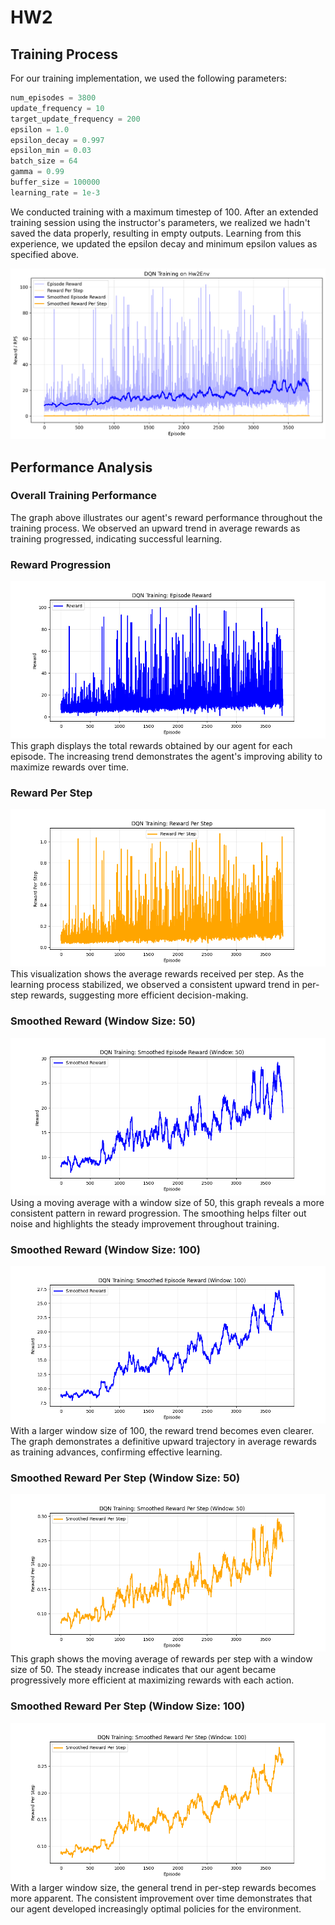 # HW2

## Training Process

For our training implementation, we used the following parameters:

```python
num_episodes = 3800
update_frequency = 10
target_update_frequency = 200
epsilon = 1.0
epsilon_decay = 0.997
epsilon_min = 0.03
batch_size = 64
gamma = 0.99
buffer_size = 100000
learning_rate = 1e-3
```

We conducted training with a maximum timestep of 100. After an extended training session using the instructor's parameters, we realized we hadn't saved the data properly, resulting in empty outputs. Learning from this experience, we updated the epsilon decay and minimum epsilon values as specified above.

![DQN Training Plot](/dqn_training_plot.png)

## Performance Analysis

### Overall Training Performance
The graph above illustrates our agent's reward performance throughout the training process. We observed an upward trend in average rewards as training progressed, indicating successful learning.

### Reward Progression
![Reward](/reward.png)
This graph displays the total rewards obtained by our agent for each episode. The increasing trend demonstrates the agent's improving ability to maximize rewards over time.

### Reward Per Step
![RPS](/rps.png)
This visualization shows the average rewards received per step. As the learning process stabilized, we observed a consistent upward trend in per-step rewards, suggesting more efficient decision-making.

### Smoothed Reward (Window Size: 50)
![Smoothed Reward 50](/smoothed_reward_50.png)
Using a moving average with a window size of 50, this graph reveals a more consistent pattern in reward progression. The smoothing helps filter out noise and highlights the steady improvement throughout training.

### Smoothed Reward (Window Size: 100)
![Smoothed Reward 100](/smoothed_reward_100.png)
With a larger window size of 100, the reward trend becomes even clearer. The graph demonstrates a definitive upward trajectory in average rewards as training advances, confirming effective learning.

### Smoothed Reward Per Step (Window Size: 50)
![Smoothed RPS 50](/smoothed_rps_50.png)
This graph shows the moving average of rewards per step with a window size of 50. The steady increase indicates that our agent became progressively more efficient at maximizing rewards with each action.

### Smoothed Reward Per Step (Window Size: 100)
![Smoothed RPS 100](/smoothed_rps_100.png)
With a larger window size, the general trend in per-step rewards becomes more apparent. The consistent improvement over time demonstrates that our agent developed increasingly optimal policies for the environment.

